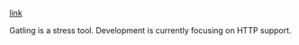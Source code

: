 [link](https://github.com/excilys/gatling)

Gatling is a stress tool. Development is currently focusing on HTTP support.